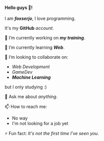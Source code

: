 #### Hello guys 👋!
I am ___foxserjo___, I love programming.

It's my __GitHub__ _account_. 

🔭 I’m currently working on ___my training___.

🌱 I’m currently learning ___Web___.

👯 I’m looking to collaborate on:

  * _Web Development_
  * _GameDev_
  * ___Machine Learning___

  but I only studying :)

💬 Ask me about _anything_.

📫 How to reach me:

  * No way
  * I'm not looking for a job yet

⚡ Fun fact: _It's not the first time I've seen you_.
<!--
**foxserjo/foxserjo** is a ✨ _special_ ✨ repository because its `README.md` (this file) appears on your GitHub profile.

- 😄 Pronouns: ...
- 
-->
